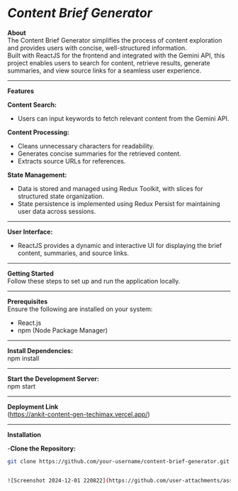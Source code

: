 # ***Content Brief Generator***

**About**  
The Content Brief Generator simplifies the process of content exploration and provides users with concise, well-structured information.  
Built with ReactJS for the frontend and integrated with the Gemini API, this project enables users to search for content, retrieve results, generate summaries, and view source links for a seamless user experience.  

---

**Features**  

**Content Search:**  
- Users can input keywords to fetch relevant content from the Gemini API.  

**Content Processing:**  
- Cleans unnecessary characters for readability.  
- Generates concise summaries for the retrieved content.  
- Extracts source URLs for references.  

**State Management:**  
- Data is stored and managed using Redux Toolkit, with slices for structured state organization.  
- State persistence is implemented using Redux Persist for maintaining user data across sessions.  

--- 

**User Interface:**  
- ReactJS provides a dynamic and interactive UI for displaying the brief content, summaries, and source links.  

---

**Getting Started**  
Follow these steps to set up and run the application locally.  

---

**Prerequisites**  
Ensure the following are installed on your system:  
- React.js  
- npm (Node Package Manager)  

---


**Install Dependencies:**  
npm install  

---

**Start the Development Server:**  
npm start 

---

**Deployment Link**  
(https://ankit-content-gen-techimax.vercel.app/)

---


**Installation**  

-**Clone the Repository:**  
```bash
git clone https://github.com/your-username/content-brief-generator.git


![Screenshot 2024-12-01 220822](https://github.com/user-attachments/assets/2ceb13fc-83cc-4ee0-a595-8f5c8028aba7)










